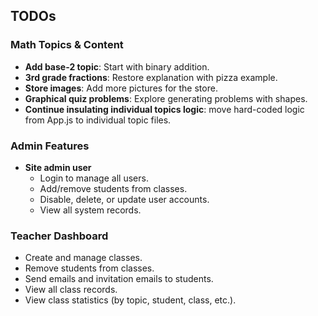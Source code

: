 ## TODOs

### Math Topics & Content
- **Add base-2 topic**: Start with binary addition.
- **3rd grade fractions**: Restore explanation with pizza example.
- **Store images**: Add more pictures for the store.
- **Graphical quiz problems**: Explore generating problems with shapes.
- **Continue insulating individual topics logic**: move hard-coded logic from App.js to individual topic files.

### Admin Features
- **Site admin user**
  - Login to manage all users.
  - Add/remove students from classes.
  - Disable, delete, or update user accounts.
  - View all system records.

### Teacher Dashboard
- Create and manage classes.
- Remove students from classes.
- Send emails and invitation emails to students.
- View all class records.
- View class statistics (by topic, student, class, etc.).
